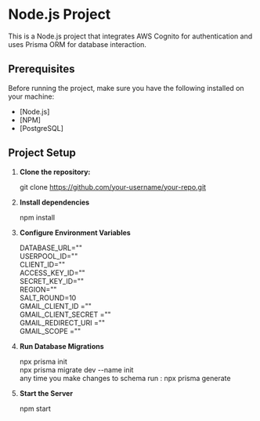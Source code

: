 # Node.js Project

This is a Node.js project that integrates AWS Cognito for authentication and uses Prisma ORM for database interaction.

## Prerequisites

Before running the project, make sure you have the following installed on your machine:

- [Node.js]
- [NPM]
- [PostgreSQL]

## Project Setup

1. **Clone the repository:**

   git clone https://github.com/your-username/your-repo.git

2. **Install dependencies**

   npm install

3. **Configure Environment Variables**

   DATABASE_URL="" <br/>
   USERPOOL_ID="" <br/>
   CLIENT_ID="" <br/>
   ACCESS_KEY_ID="" <br/>
   SECRET_KEY_ID="" <br/>
   REGION="" <br/>
   SALT_ROUND=10 <br/>
   GMAIL_CLIENT_ID ="" <br/>
   GMAIL_CLIENT_SECRET ="" <br/>
   GMAIL_REDIRECT_URI ="" <br/>
   GMAIL_SCOPE ="" <br/>

4. **Run Database Migrations**

   npx prisma init <br/>
   npx prisma migrate dev --name init <br/>
   any time you make changes to schema run : npx prisma generate <br/>

5. **Start the Server**

   npm start
